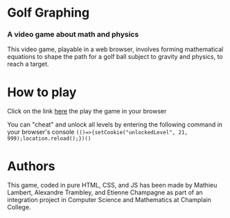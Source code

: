 # Golf Graphing

### A video game about math and physics

This video game, playable in a web browser, involves forming mathematical equations to shape the path for a golf ball subject to gravity and physics, to reach a target.

# How to play

Click on the link [here](https://wut0ng.github.io/GolfGraphing) the play the game in your browser

You can "cheat" and unlock all levels by entering the following command in your browser's console ```(()=>{setCookie("unlockedLevel", 21, 999);location.reload();})()```

# Authors

This game, coded in pure HTML, CSS, and JS has been made by Mathieu Lambert, Alexandre Trambley, and Etienne Champagne as part of an integration project in Computer Science and Mathematics at Champlain College.